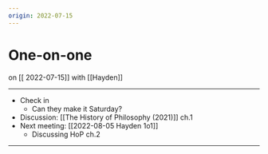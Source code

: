 ```yaml
---
origin: 2022-07-15
---
```

# One-on-one
on [[ 2022-07-15]]
with [[Hayden]]

---
- Check in
	- Can they make it Saturday?
- Discussion: [[The History of Philosophy (2021)]] ch.1
- Next meeting: [[2022-08-05 Hayden 1o1]]
	- Discussing HoP ch.2

---